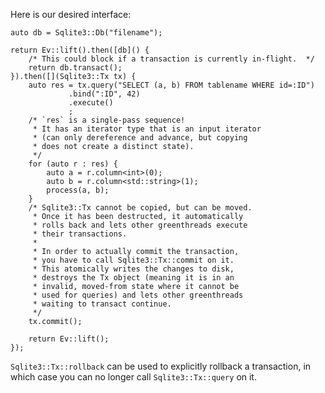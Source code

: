 Here is our desired interface:

    auto db = Sqlite3::Db("filename");

    return Ev::lift().then([db]() {
        /* This could block if a transaction is currently in-flight.  */
        return db.transact();
    }).then([](Sqlite3::Tx tx) {
        auto res = tx.query("SELECT (a, b) FROM tablename WHERE id=:ID")
                 .bind(":ID", 42)
                 .execute()
                 ;
        /* `res` is a single-pass sequence!
         * It has an iterator type that is an input iterator
         * (can only dereference and advance, but copying
         * does not create a distinct state).
         */
        for (auto r : res) {
            auto a = r.column<int>(0);
            auto b = r.column<std::string>(1);
            process(a, b);
        }
        /* Sqlite3::Tx cannot be copied, but can be moved.
         * Once it has been destructed, it automatically
         * rolls back and lets other greenthreads execute
         * their transactions.
         *
         * In order to actually commit the transaction,
         * you have to call Sqlite3::Tx::commit on it.
         * This atomically writes the changes to disk,
         * destroys the Tx object (meaning it is in an
         * invalid, moved-from state where it cannot be
         * used for queries) and lets other greenthreads
         * waiting to transact continue.
         */
        tx.commit();
        
        return Ev::lift();
    });


`Sqlite3::Tx::rollback` can be used to explicitly rollback a transaction,
in which case you can no longer call `Sqlite3::Tx::query` on it.

